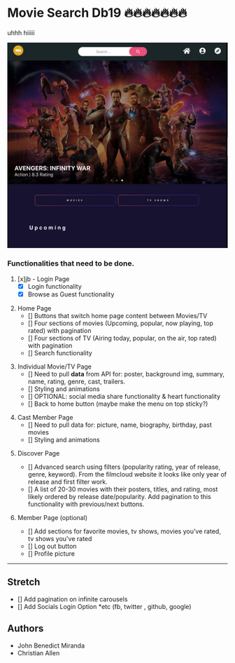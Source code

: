 # Movie Search Db19 🔥🔥🔥🔥🔥🔥🔥

uhhh hiiiii

![](assets/01.png)

### Functionalities that need to be done.

1. [x]jb - Login Page
   - [x] Login functionality
   - [x] Browse as Guest functionality

2) Home Page
   - [] Buttons that switch home page content between Movies/TV
   - [] Four sections of movies (Upcoming, popular, now playing, top rated) with pagination
   - [] Four sections of TV (Airing today, popular, on the air, top rated) with pagination
   - [] Search functionality

3. Individual Movie/TV Page
   - [] Need to pull **data** from API for: poster, background img, summary, name, rating, genre, cast, trailers.
   - [] Styling and animations
   - [] OPTIONAL: social media share functionality & heart functionality
   - [] Back to home button (maybe make the menu on top sticky?)

4) Cast Member Page
   - [] Need to pull data for: picture, name, biography, birthday, past movies
   - [] Styling and animations

5. Discover Page

   - [] Advanced search using filters (popularity rating, year of release, genre, keyword). From the filmcloud website it looks like only year of release and first filter work.
   - [] A list of 20-30 movies with their posters, titles, and rating, most likely ordered by release date/popularity. Add pagination to this functionality with previous/next buttons.

6. Member Page (optional)
   - [] Add sections for favorite movies, tv shows, movies you've rated, tv shows you've rated
   - [] Log out button
   - [] Profile picture

---

## Stretch

- [] Add pagination on infinite carousels
- [] Add Socials Login Option \*etc (fb, twitter , github, google)

## Authors

- John Benedict Miranda
- Christian Allen
